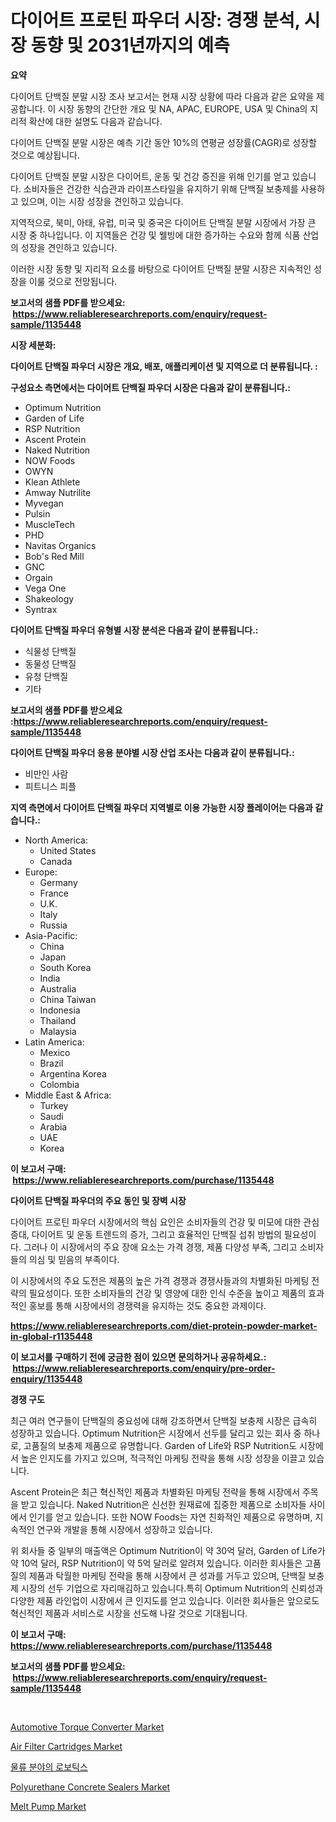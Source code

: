 <p><h1>다이어트 프로틴 파우더 시장: 경쟁 분석, 시장 동향 및 2031년까지의 예측</h1></p><p><strong>요약</strong></p>
<p><p>다이어트 단백질 분말 시장 조사 보고서는 현재 시장 상황에 따라 다음과 같은 요약을 제공합니다. 이 시장 동향의 간단한 개요 및 NA, APAC, EUROPE, USA 및 China의 지리적 확산에 대한 설명도 다음과 같습니다.</p><p>다이어트 단백질 분말 시장은 예측 기간 동안 10%의 연평균 성장률(CAGR)로 성장할 것으로 예상됩니다.</p><p>다이어트 단백질 분말 시장은 다이어트, 운동 및 건강 증진을 위해 인기를 얻고 있습니다. 소비자들은 건강한 식습관과 라이프스타일을 유지하기 위해 단백질 보충제를 사용하고 있으며, 이는 시장 성장을 견인하고 있습니다.</p><p>지역적으로, 북미, 아태, 유럽, 미국 및 중국은 다이어트 단백질 분말 시장에서 가장 큰 시장 중 하나입니다. 이 지역들은 건강 및 웰빙에 대한 증가하는 수요와 함께 식품 산업의 성장을 견인하고 있습니다.</p><p>이러한 시장 동향 및 지리적 요소를 바탕으로 다이어트 단백질 분말 시장은 지속적인 성장을 이룰 것으로 전망됩니다.</p></p>
<p><strong>보고서의 샘플 PDF를 받으세요: &nbsp;<a href="https://www.reliableresearchreports.com/enquiry/request-sample/1135448">https://www.reliableresearchreports.com/enquiry/request-sample/1135448</a></strong></p>
<p><strong>시장 세분화:</strong></p>
<p><strong> 다이어트 단백질 파우더 시장은 개요, 배포, 애플리케이션 및 지역으로 더 분류됩니다. :</strong></p>
<p><strong>구성요소 측면에서는 다이어트 단백질 파우더 시장은 다음과 같이 분류됩니다.:</strong></p>
<p><ul><li>Optimum Nutrition</li><li>Garden of Life</li><li>RSP Nutrition</li><li>Ascent Protein</li><li>Naked Nutrition</li><li>NOW Foods</li><li>OWYN</li><li>Klean Athlete</li><li>Amway Nutrilite</li><li>Myvegan</li><li>Pulsin</li><li>MuscleTech</li><li>PHD</li><li>Navitas Organics</li><li>Bob's Red Mill</li><li>GNC</li><li>Orgain</li><li>Vega One</li><li>Shakeology</li><li>Syntrax</li></ul></p>
<p><strong> 다이어트 단백질 파우더 유형별 시장 분석은 다음과 같이 분류됩니다.:</strong></p>
<p><ul><li>식물성 단백질</li><li>동물성 단백질</li><li>유청 단백질</li><li>기타</li></ul></p>
<p><strong>보고서의 샘플 PDF를 받으세요 :<a href="https://www.reliableresearchreports.com/enquiry/request-sample/1135448">https://www.reliableresearchreports.com/enquiry/request-sample/1135448</a></strong></p>
<p><strong> 다이어트 단백질 파우더 응용 분야별 시장 산업 조사는 다음과 같이 분류됩니다.:</strong></p>
<p><ul><li>비만인 사람</li><li>피트니스 피플</li></ul></p>
<p><strong>지역 측면에서 다이어트 단백질 파우더 지역별로 이용 가능한 시장 플레이어는 다음과 같습니다.:</strong></p>
<p><ul>
    <li>
        North America:
        <ul>
            <li>United States</li>
            <li>Canada</li>
        </ul>
    </li>
    <li>
        Europe:
        <ul>
            <li>Germany</li>
            <li>France</li>
            <li>U.K.</li>
            <li>Italy</li>
            <li>Russia</li>
        </ul>
    </li>
    <li>
        Asia-Pacific:
        <ul>
            <li>China</li>
            <li>Japan</li>
            <li>South Korea</li>
            <li>India</li>
            <li>Australia</li>
            <li>China Taiwan</li>
            <li>Indonesia</li>
            <li>Thailand</li>
            <li>Malaysia</li>
        </ul>
    </li>
    <li>
        Latin America:
        <ul>
            <li>Mexico</li>
            <li>Brazil</li>
            <li>Argentina Korea</li>
            <li>Colombia</li>
        </ul>
    </li>
    <li>
        Middle East & Africa:
        <ul>
            <li>Turkey</li>
            <li>Saudi</li>
            <li>Arabia</li>
            <li>UAE</li>
            <li>Korea</li>
        </ul>
    </li>
    </ul></p>
<p><strong>이 보고서 구매: &nbsp;<a href="https://www.reliableresearchreports.com/purchase/1135448">https://www.reliableresearchreports.com/purchase/1135448</a></strong></p>
<p><strong>다이어트 단백질 파우더의 주요 동인 및 장벽 시장</strong></p>
<p><p>다이어트 프로틴 파우더 시장에서의 핵심 요인은 소비자들의 건강 및 미모에 대한 관심 증대, 다이어트 및 운동 트렌드의 증가, 그리고 효율적인 단백질 섭취 방법의 필요성이다. 그러나 이 시장에서의 주요 장애 요소는 가격 경쟁, 제품 다양성 부족, 그리고 소비자들의 의심 및 믿음의 부족이다.</p><p>이 시장에서의 주요 도전은 제품의 높은 가격 경쟁과 경쟁사들과의 차별화된 마케팅 전략의 필요성이다. 또한 소비자들의 건강 및 영양에 대한 인식 수준을 높이고 제품의 효과적인 홍보를 통해 시장에서의 경쟁력을 유지하는 것도 중요한 과제이다.</p></p>
<p><strong><a href="https://www.reliableresearchreports.com/diet-protein-powder-market-in-global-r1135448">https://www.reliableresearchreports.com/diet-protein-powder-market-in-global-r1135448</a></strong></p>
<p><strong>이 보고서를 구매하기 전에 궁금한 점이 있으면 문의하거나 공유하세요.: &nbsp;<a href="https://www.reliableresearchreports.com/enquiry/pre-order-enquiry/1135448">https://www.reliableresearchreports.com/enquiry/pre-order-enquiry/1135448</a></strong></p>
<p><strong>경쟁 구도</strong></p>
<p><p>최근 여러 연구들이 단백질의 중요성에 대해 강조하면서 단백질 보충제 시장은 급속히 성장하고 있습니다. Optimum Nutrition은 시장에서 선두를 달리고 있는 회사 중 하나로, 고품질의 보충제 제품으로 유명합니다. Garden of Life와 RSP Nutrition도 시장에서 높은 인지도를 가지고 있으며, 적극적인 마케팅 전략을 통해 시장 성장을 이끌고 있습니다.</p><p>Ascent Protein은 최근 혁신적인 제품과 차별화된 마케팅 전략을 통해 시장에서 주목을 받고 있습니다. Naked Nutrition은 신선한 원재료에 집중한 제품으로 소비자들 사이에서 인기를 얻고 있습니다. 또한 NOW Foods는 자연 친화적인 제품으로 유명하며, 지속적인 연구와 개발을 통해 시장에서 성장하고 있습니다.</p><p>위 회사들 중 일부의 매출액은 Optimum Nutrition이 약 30억 달러, Garden of Life가 약 10억 달러, RSP Nutrition이 약 5억 달러로 알려져 있습니다. 이러한 회사들은 고품질의 제품과 탁월한 마케팅 전략을 통해 시장에서 큰 성과를 거두고 있으며, 단백질 보충제 시장의 선두 기업으로 자리매김하고 있습니다.특히 Optimum Nutrition의 신뢰성과 다양한 제품 라인업이 시장에서 큰 인지도를 얻고 있습니다. 이러한 회사들은 앞으로도 혁신적인 제품과 서비스로 시장을 선도해 나갈 것으로 기대됩니다.</p></p>
<p><strong>이 보고서 구매: &nbsp; <a href="https://www.reliableresearchreports.com/purchase/1135448">https://www.reliableresearchreports.com/purchase/1135448</a></strong></p>
<p><strong>보고서의 샘플 PDF를 받으세요: &nbsp;<a href="https://www.reliableresearchreports.com/enquiry/request-sample/1135448">https://www.reliableresearchreports.com/enquiry/request-sample/1135448</a></strong><strong></strong></p>
<p>&nbsp;</p>
<p><p><a href="https://www.linkedin.com/pulse/automotive-torque-converter-market-offer-valuable-insights-4hm0c?trackingId=%2BMfxpLAMJ6HAx1SkUGv0GA%3D%3D">Automotive Torque Converter Market</a></p><p><a href="https://github.com/abdelrhmankishk22/Market-Research-Report-List-4/blob/main/air-filter-cartridges-market.md">Air Filter Cartridges Market</a></p><p><a href="https://github.com/akzkkws047661437/Market-Research-Report-List-1/blob/main/712577326698.md">물류 분야의 로보틱스</a></p><p><a href="https://issuu.com/reportprime-2/docs/polyurethane-concrete-sealers-market-size-2030.ppt">Polyurethane Concrete Sealers Market</a></p><p><a href="https://github.com/joannagoyvaerts/Market-Research-Report-List-2/blob/main/melt-pump-market.md">Melt Pump Market</a></p></p>